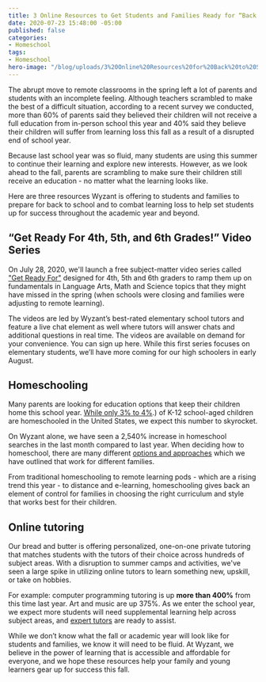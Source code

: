 ```yaml
---
title: 3 Online Resources to Get Students and Families Ready for “Back to School”
date: 2020-07-23 15:48:00 -05:00
published: false
categories:
- Homeschool
tags:
- Homeschool
hero-image: "/blog/uploads/3%20Online%20Resources%20for%20Back%20to%20School.png"
---
```


The abrupt move to remote classrooms in the spring left a lot of parents and students with an incomplete feeling. Although teachers scrambled to make the best of a difficult situation, according to a recent survey we conducted, more than 60% of parents said they believed their children will not receive a full education from in-person school this year and 40% said they believe their children will suffer from learning loss this fall as a result of a disrupted end of school year. 

Because last school year was so fluid, many students are using this summer to continue their learning and explore new interests. However, as we look ahead to the fall, parents are scrambling to make sure their children still receive an education - no matter what the learning looks like. 

Here are three resources Wyzant is offering to students and families to prepare for back to school and to combat learning loss to help set students up for success throughout the academic year and beyond. 


## “Get Ready For 4th, 5th, and 6th Grades!” Video Series

On July 28, 2020, we'll launch a free subject-matter video series called ["Get Ready For"](https://www.wyzant.com/blog/get-ready-for/) designed for 4th, 5th and 6th graders to ramp them up on fundamentals in Language Arts, Math and Science topics that they might have missed in the spring (when schools were closing and families were adjusting to remote learning).

The videos are led by Wyzant’s best-rated elementary school tutors and feature a live chat element as well where tutors will answer chats and additional questions in real time. The videos are available on demand for your convenience. You can sign up here. While this first series focuses on elementary students, we’ll have more coming for our high schoolers in early August. 

## Homeschooling
Many parents are looking for education options that keep their children home this school year. [While only 3% to 4%](https://www.nheri.org/research-facts-on-homeschooling/#:~:text=There%20are%20about%202.5%20million,over%20the%20past%20few%20years).) of K-12 school-aged children are homeschooled in the United States, we expect this number to skyrocket.

On Wyzant alone, we have seen a 2,540% increase in homeschool searches in the last month compared to last year. When deciding how to homeschool, there are many different [options and approaches](https://www.wyzant.com/blog/which-homeschool-approach-is-right-for-your-kids/) which we have outlined that work for different families.

From traditional homeschooling to remote learning pods - which are a rising trend this year - to distance and e-learning, homeschooling gives back an element of control for families in choosing the right curriculum and style that works best for their children. 

## Online tutoring
Our bread and butter is offering personalized, one-on-one private tutoring that matches students with the tutors of their choice across hundreds of subject areas. With a disruption to summer camps and activities, we've seen a large spike in utilizing online tutors to learn something new, upskill, or take on hobbies.

For example: computer programming tutoring is up **more than 400%** from this time last year. Art and music are up 375%. As we enter the school year, we expect more students will need supplemental learning help across subject areas, and [expert tutors](https://www.wyzant.com/match/lessonType?flow=search&startOver=true) are ready to assist. 

While we don’t know what the fall or academic year will look like for students and families, we know it will need to be fluid. At Wyzant, we believe in the power of learning that is accessible and affordable for everyone, and we hope these resources help your family and young learners gear up for success this fall. 
